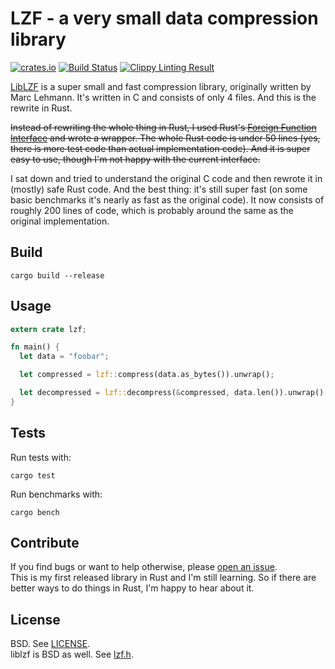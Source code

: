 # LZF - a very small data compression library

[![crates.io](http://meritbadge.herokuapp.com/lzf)](https://crates.io/crates/lzf)
[![Build Status](https://travis-ci.org/badboy/lzf-rs.svg?branch=master)](https://travis-ci.org/badboy/lzf-rs)
[![Clippy Linting Result](https://clippy.bashy.io/github/badboy/lzf-rs/master/badge.svg)](https://clippy.bashy.io/github/badboy/lzf-rs/master/log)

[LibLZF][] is a super small and fast compression library, originally written by Marc Lehmann.
It's written in C and consists of only 4 files.
And this is the rewrite in Rust.

~~Instead of rewriting the whole thing in Rust, I used Rust's [Foreign Function Interface][ffi] and wrote a wrapper.
The whole Rust code is under 50 lines (yes, there is more test code than actual implementation code).
And it is super easy to use, though I'm not happy with the current interface.~~

I sat down and tried to understand the original C code and then rewrote it in (mostly) safe Rust code.
And the best thing: it's still super fast (on some basic benchmarks it's nearly as fast as the original code).
It now consists of roughly 200 lines of code, which is probably around the same as the original implementation.


## Build

```
cargo build --release
```

## Usage

```rust
extern crate lzf;

fn main() {
  let data = "foobar";

  let compressed = lzf::compress(data.as_bytes()).unwrap();

  let decompressed = lzf::decompress(&compressed, data.len()).unwrap();
}

```

## Tests

Run tests with:

```
cargo test
```

Run benchmarks with:

```
cargo bench
```

## Contribute

If you find bugs or want to help otherwise, please [open an issue](https://github.com/badboy/lzf-rs/issues).  
This is my first released library in Rust and I'm still learning. So if there are better ways to do things in Rust, I'm happy to hear about it.

## License

BSD. See [LICENSE](LICENSE).  
liblzf is BSD as well. See [lzf.h](lzf/lzf.h).

[liblzf]: http://software.schmorp.de/pkg/liblzf.html
[ffi]: http://doc.rust-lang.org/guide-ffi.html
